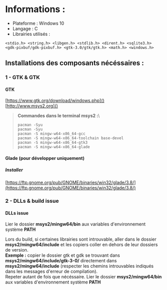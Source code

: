 # Informations :

- Plateforme : Windows 10
- Langage : C
- Librairies utilisés :
```
<stdio.h> <string.h> <libgen.h> <stdlib.h> <dirent.h> <sqlite3.h> 
<gdk-pixbuf/gdk-pixbuf.h> <gtk-3.0/gtk/gtk.h> <math.h> <windows.h>
```

## Installations des composants nécéssaires :
### 1 - GTK & GTK

#### GTK

[https://www.gtk.org/download/windows.php]() \
[http://www.msys2.org]()

>**Commandes dans le terminal msys2 :**\
>
>`pacman -Syu`\
>`pacman -Syu`\
>`pacman -S mingw-w64-x86_64-gcc`\
>`pacman -S mingw-w64-x86_64-toolchain base-devel`\
>`pacman -S mingw-w64-x86_64-gtk3`\
>`pacman -S mingw-w64-x86_64-glade`

#### Glade (pour développer uniquement)

##### Installer
[https://ftp.gnome.org/pub/GNOME/binaries/win32/glade/3.8/](https://ftp.gnome.org/pub/GNOME/binaries/win32/glade/3.8/)

### 2 - DLLs & build issue

#### DLLs issue

Lier le dossier **msys2/mingw64/bin** aux variables d'environnement
système **PATH**

Lors du build, si certaines librairies sont introuvable, aller dans le
dossier **msys2/mingw64/include** et les copiers coller en dehors de
leur dossiers de version.\
**Exemple :** copier le dossier gtk et gdk se trouvant dans
**msys2/mingw64/include/gtk-3-0/** directement dans
**msys2/mingw64/include** (respecter les chemins introuvables indiqués
dans les messages d'erreur de compilation).\
Repeter autant de fois que nécéssaire.
Lier le dossier **msys2/mingw64/bin** aux variables d'environnement système **PATH**